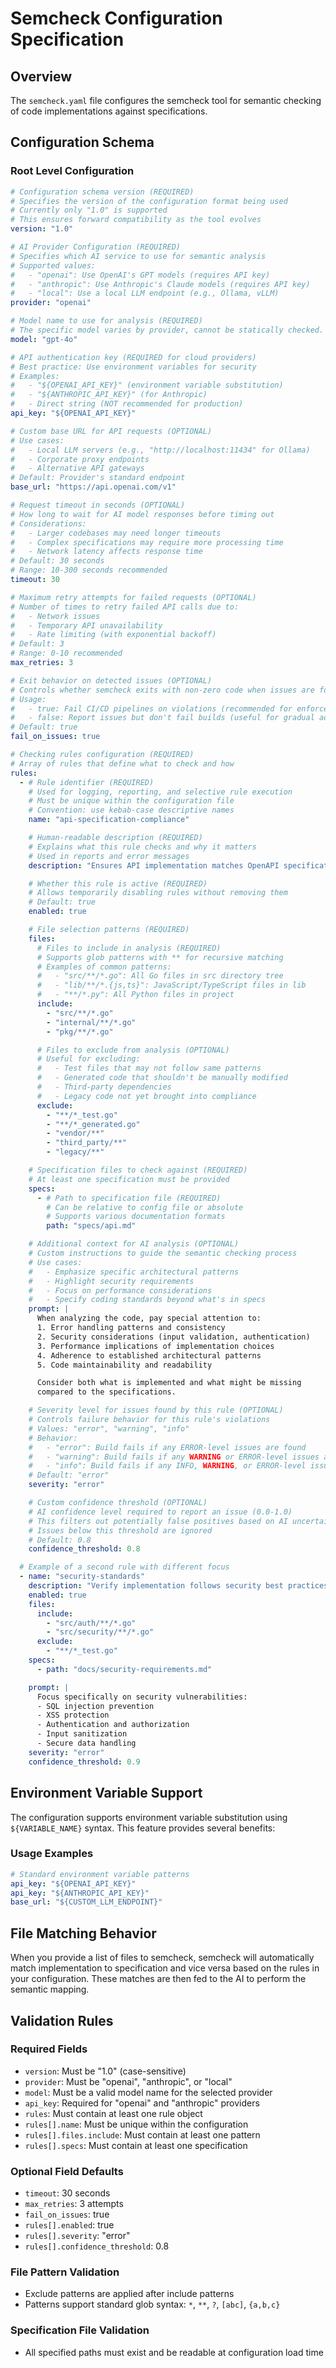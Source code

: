 # Semcheck Configuration Specification

## Overview

The `semcheck.yaml` file configures the semcheck tool for semantic checking of code implementations against specifications.

## Configuration Schema

### Root Level Configuration

```yaml
# Configuration schema version (REQUIRED)
# Specifies the version of the configuration format being used
# Currently only "1.0" is supported
# This ensures forward compatibility as the tool evolves
version: "1.0"

# AI Provider Configuration (REQUIRED)
# Specifies which AI service to use for semantic analysis
# Supported values:
#   - "openai": Use OpenAI's GPT models (requires API key)
#   - "anthropic": Use Anthropic's Claude models (requires API key)
#   - "local": Use a local LLM endpoint (e.g., Ollama, vLLM)
provider: "openai"

# Model name to use for analysis (REQUIRED)
# The specific model varies by provider, cannot be statically checked.
model: "gpt-4o"

# API authentication key (REQUIRED for cloud providers)
# Best practice: Use environment variables for security
# Examples:
#   - "${OPENAI_API_KEY}" (environment variable substitution)
#   - "${ANTHROPIC_API_KEY}" (for Anthropic)
#   - Direct string (NOT recommended for production)
api_key: "${OPENAI_API_KEY}"

# Custom base URL for API requests (OPTIONAL)
# Use cases:
#   - Local LLM servers (e.g., "http://localhost:11434" for Ollama)
#   - Corporate proxy endpoints
#   - Alternative API gateways
# Default: Provider's standard endpoint
base_url: "https://api.openai.com/v1"

# Request timeout in seconds (OPTIONAL)
# How long to wait for AI model responses before timing out
# Considerations:
#   - Larger codebases may need longer timeouts
#   - Complex specifications may require more processing time
#   - Network latency affects response time
# Default: 30 seconds
# Range: 10-300 seconds recommended
timeout: 30

# Maximum retry attempts for failed requests (OPTIONAL)
# Number of times to retry failed API calls due to:
#   - Network issues
#   - Temporary API unavailability
#   - Rate limiting (with exponential backoff)
# Default: 3
# Range: 0-10 recommended
max_retries: 3

# Exit behavior on detected issues (OPTIONAL)
# Controls whether semcheck exits with non-zero code when issues are found
# Usage:
#   - true: Fail CI/CD pipelines on violations (recommended for enforcement)
#   - false: Report issues but don't fail builds (useful for gradual adoption)
# Default: true
fail_on_issues: true

# Checking rules configuration (REQUIRED)
# Array of rules that define what to check and how
rules:
  - # Rule identifier (REQUIRED)
    # Used for logging, reporting, and selective rule execution
    # Must be unique within the configuration file
    # Convention: use kebab-case descriptive names
    name: "api-specification-compliance"

    # Human-readable description (REQUIRED)
    # Explains what this rule checks and why it matters
    # Used in reports and error messages
    description: "Ensures API implementation matches OpenAPI specification"

    # Whether this rule is active (REQUIRED)
    # Allows temporarily disabling rules without removing them
    # Default: true
    enabled: true

    # File selection patterns (REQUIRED)
    files:
      # Files to include in analysis (REQUIRED)
      # Supports glob patterns with ** for recursive matching
      # Examples of common patterns:
      #   - "src/**/*.go": All Go files in src directory tree
      #   - "lib/**/*.{js,ts}": JavaScript/TypeScript files in lib
      #   - "**/*.py": All Python files in project
      include:
        - "src/**/*.go"
        - "internal/**/*.go"
        - "pkg/**/*.go"

      # Files to exclude from analysis (OPTIONAL)
      # Useful for excluding:
      #   - Test files that may not follow same patterns
      #   - Generated code that shouldn't be manually modified
      #   - Third-party dependencies
      #   - Legacy code not yet brought into compliance
      exclude:
        - "**/*_test.go"
        - "**/*_generated.go"
        - "vendor/**"
        - "third_party/**"
        - "legacy/**"

    # Specification files to check against (REQUIRED)
    # At least one specification must be provided
    specs:
      - # Path to specification file (REQUIRED)
        # Can be relative to config file or absolute
        # Supports various documentation formats
        path: "specs/api.md"

    # Additional context for AI analysis (OPTIONAL)
    # Custom instructions to guide the semantic checking process
    # Use cases:
    #   - Emphasize specific architectural patterns
    #   - Highlight security requirements
    #   - Focus on performance considerations
    #   - Specify coding standards beyond what's in specs
    prompt: |
      When analyzing the code, pay special attention to:
      1. Error handling patterns and consistency
      2. Security considerations (input validation, authentication)
      3. Performance implications of implementation choices
      4. Adherence to established architectural patterns
      5. Code maintainability and readability

      Consider both what is implemented and what might be missing
      compared to the specifications.

    # Severity level for issues found by this rule (OPTIONAL)
    # Controls failure behavior for this rule's violations
    # Values: "error", "warning", "info"
    # Behavior:
    #   - "error": Build fails if any ERROR-level issues are found
    #   - "warning": Build fails if any WARNING or ERROR-level issues are found
    #   - "info": Build fails if any INFO, WARNING, or ERROR-level issues are found
    # Default: "error"
    severity: "error"

    # Custom confidence threshold (OPTIONAL)
    # AI confidence level required to report an issue (0.0-1.0)
    # This filters out potentially false positives based on AI uncertainty
    # Issues below this threshold are ignored
    # Default: 0.8
    confidence_threshold: 0.8

  # Example of a second rule with different focus
  - name: "security-standards"
    description: "Verify implementation follows security best practices"
    enabled: true
    files:
      include:
        - "src/auth/**/*.go"
        - "src/security/**/*.go"
      exclude:
        - "**/*_test.go"
    specs:
      - path: "docs/security-requirements.md"

    prompt: |
      Focus specifically on security vulnerabilities:
      - SQL injection prevention
      - XSS protection
      - Authentication and authorization
      - Input sanitization
      - Secure data handling
    severity: "error"
    confidence_threshold: 0.9
```

## Environment Variable Support

The configuration supports environment variable substitution using `${VARIABLE_NAME}` syntax. This feature provides several benefits:

### Usage Examples

```yaml
# Standard environment variable patterns
api_key: "${OPENAI_API_KEY}"
api_key: "${ANTHROPIC_API_KEY}"
base_url: "${CUSTOM_LLM_ENDPOINT}"
```

## File Matching Behavior

When you provide a list of files to semcheck, semcheck will automatically match implementation to specification and vice versa based on the rules in your configuration. These matches are then fed to the AI to perform the semantic mapping.

## Validation Rules

### Required Fields

- `version`: Must be "1.0" (case-sensitive)
- `provider`: Must be "openai", "anthropic", or "local"
- `model`: Must be a valid model name for the selected provider
- `api_key`: Required for "openai" and "anthropic" providers
- `rules`: Must contain at least one rule object
- `rules[].name`: Must be unique within the configuration
- `rules[].files.include`: Must contain at least one pattern
- `rules[].specs`: Must contain at least one specification

### Optional Field Defaults

- `timeout`: 30 seconds
- `max_retries`: 3 attempts
- `fail_on_issues`: true
- `rules[].enabled`: true
- `rules[].severity`: "error"
- `rules[].confidence_threshold`: 0.8

### File Pattern Validation

- Exclude patterns are applied after include patterns
- Patterns support standard glob syntax: `*`, `**`, `?`, `[abc]`, `{a,b,c}`

### Specification File Validation

- All specified paths must exist and be readable at configuration load time
